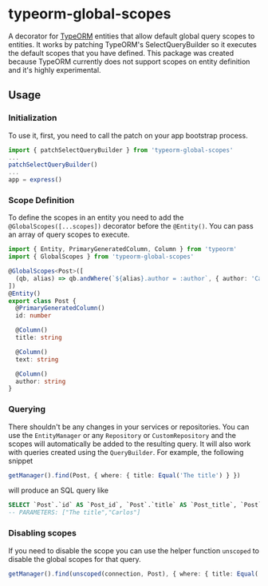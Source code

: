 # typeorm-global-scopes

A decorator for [TypeORM](https://github.com/typeorm/typeorm) entities that allow default global query scopes to entities. It works by patching TypeORM's SelectQueryBuilder so it executes the default scopes that you have defined. This package was created because TypeORM currently does not support scopes on entity definition and it's highly experimental.

## Usage

### Initialization

To use it, first, you need to call the patch on your app bootstrap process.

```typescript
import { patchSelectQueryBuilder } from 'typeorm-global-scopes'
...
patchSelectQueryBuilder()
...
app = express()
```

### Scope Definition

To define the scopes in an entity you need to add the `@GlobalScopes([...scopes])` decorator before the `@Entity()`. You can pass an array of query scopes to execute.

```typescript
import { Entity, PrimaryGeneratedColumn, Column } from 'typeorm'
import { GlobalScopes } from 'typeorm-global-scopes'

@GlobalScopes<Post>([
  (qb, alias) => qb.andWhere(`${alias}.author = :author`, { author: 'Carlos' })
])
@Entity()
export class Post {
  @PrimaryGeneratedColumn()
  id: number

  @Column()
  title: string

  @Column()
  text: string

  @Column()
  author: string
}
```

### Querying

There shouldn't be any changes in your services or repositories. You can use the `EntityManager` or any `Repository` or `CustomRepository` and the scopes will automatically be added to the resulting query. It will also work with queries created using the `QueryBuilder`. For example, the following snippet

```typescript
getManager().find(Post, { where: { title: Equal('The title') } })
```

will produce an SQL query like

```sql
SELECT `Post`.`id` AS `Post_id`, `Post`.`title` AS `Post_title`, `Post`.`text` AS `Post_text`, `Post`.`author` AS `Post_author` FROM `post` `Post` WHERE `Post`.`title` = ? AND `Post`.`author` = ?
-- PARAMETERS: ["The title","Carlos"]
```

### Disabling scopes

If you need to disable the scope you can use the helper function `unscoped` to disable the global scopes for that query.

```typescript
getManager().find(unscoped(connection, Post), { where: { title: Equal('The title') } })
```
